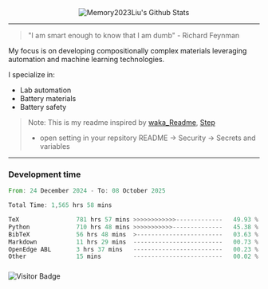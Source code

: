 <div align="center">
    <img align="center" src="https://github-readme-stats.vercel.app/api?username=Memory2023Liu&show_icons=true&count_private=true&hide_border=true" alt="Memory2023Liu's Github Stats"></img>
</div>

---

> "I am smart enough to know that I am dumb" - Richard Feynman 

My focus is on developing compositionally complex materials leveraging automation and machine learning technologies.

I specialize in:
- Lab automation
- Battery materials
- Battery safety

> Note: This is my readme inspired by [waka_Readme](https://github.com/marketplace/actions/waka-readme), [Step](https://github.com/orgs/community/discussions/116451)
> - open setting in your repsitory README -> Security -> Secrets and variables

---

### Development time
<!--START_SECTION:waka-->

```rust
From: 24 December 2024 - To: 08 October 2025

Total Time: 1,565 hrs 58 mins

TeX                781 hrs 57 mins >>>>>>>>>>>>-------------   49.93 %
Python             710 hrs 48 mins >>>>>>>>>>>--------------   45.38 %
BibTeX             56 hrs 48 mins  >------------------------   03.63 %
Markdown           11 hrs 29 mins  -------------------------   00.73 %
OpenEdge ABL       3 hrs 37 mins   -------------------------   00.23 %
Other              15 mins         -------------------------   00.02 %
```

<!--END_SECTION:waka-->

### 

![Visitor Badge](https://visitor-badge.laobi.icu/badge?page_id=Memory2023Liu.Memory2023Liu)

